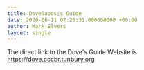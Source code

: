 ```yaml
---
title: Dove&apos;s Guide
date: 2020-06-11 07:25:31.000000000 +00:00
author: Mark Elvers
layout: single
---
```

The direct link to the Dove&apos;s Guide Website is <https://dove.cccbr.tunbury.org>
